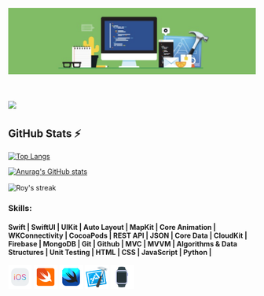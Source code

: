 ![APPLE DEVELOPER](developer.png)

<a><h1> <img src="https://readme-typing-svg.herokuapp.com?duration=4000&lines=Hello,+my+name+is+Dima✌️;I'm+an+iOS+Developer."> </h1></a>
  
  <a><h2>GitHub Stats ⚡</h2></a>
 [![Top Langs](https://github-readme-stats.vercel.app/api/top-langs/?username=MityaKimchanskii&layout=compact)](https://github.com/roynkem/github-readme-stats)

 [![Anurag's GitHub stats](https://github-readme-stats.vercel.app/api?username=MityaKimchanskii&show_icons=true=true&theme=radical&hide=contribs)](https://github.com/anuraghazra/github-readme-stats)
 
 <p><img align="center" src="https://github-readme-streak-stats.herokuapp.com?user=MityaKimchanskii&theme=vue-dark&hide_border=true&date_format=j%20M%5B%20Y%5D" alt="Roy's streak" /></p>
  

### Skills:
#### Swift | SwiftUI | UIKit | Auto Layout | MapKit | Core Animation | WKConnectivity | CocoaPods | REST API | JSON | Core Data | CloudKit | Firebase | MongoDB | Git | Github | MVC | MVVM | Algorithms & Data Structures | Unit Testing | HTML | CSS | JavaScript | Python | 

![ios](ios.png) ![swift](swift.png) ![swiftui](swiftui.png) ![xcode](xcode.png) ![watch](watch.png)
